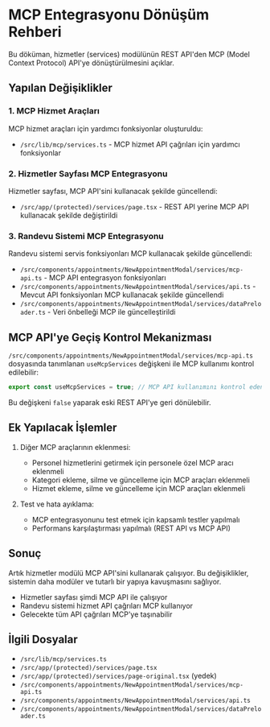 # MCP Entegrasyonu Dönüşüm Rehberi

Bu döküman, hizmetler (services) modülünün REST API'den MCP (Model Context Protocol) API'ye dönüştürülmesini açıklar.

## Yapılan Değişiklikler

### 1. MCP Hizmet Araçları

MCP hizmet araçları için yardımcı fonksiyonlar oluşturuldu:
- `/src/lib/mcp/services.ts` - MCP hizmet API çağrıları için yardımcı fonksiyonlar

### 2. Hizmetler Sayfası MCP Entegrasyonu

Hizmetler sayfası, MCP API'sini kullanacak şekilde güncellendi:
- `/src/app/(protected)/services/page.tsx` - REST API yerine MCP API kullanacak şekilde değiştirildi

### 3. Randevu Sistemi MCP Entegrasyonu 

Randevu sistemi servis fonksiyonları MCP kullanacak şekilde güncellendi:
- `/src/components/appointments/NewAppointmentModal/services/mcp-api.ts` - MCP API entegrasyon fonksiyonları
- `/src/components/appointments/NewAppointmentModal/services/api.ts` - Mevcut API fonksiyonları MCP kullanacak şekilde güncellendi
- `/src/components/appointments/NewAppointmentModal/services/dataPreloader.ts` - Veri önbelleği MCP ile güncelleştirildi

## MCP API'ye Geçiş Kontrol Mekanizması

`/src/components/appointments/NewAppointmentModal/services/mcp-api.ts` dosyasında tanımlanan `useMcpServices` değişkeni ile MCP kullanımı kontrol edilebilir:

```typescript
export const useMcpServices = true; // MCP API kullanımını kontrol eden flag
```

Bu değişkeni `false` yaparak eski REST API'ye geri dönülebilir.

## Ek Yapılacak İşlemler

1. Diğer MCP araçlarının eklenmesi:
   - Personel hizmetlerini getirmek için personele özel MCP aracı eklenmeli
   - Kategori ekleme, silme ve güncelleme için MCP araçları eklenmeli
   - Hizmet ekleme, silme ve güncelleme için MCP araçları eklenmeli

2. Test ve hata ayıklama:
   - MCP entegrasyonunu test etmek için kapsamlı testler yapılmalı
   - Performans karşılaştırması yapılmalı (REST API vs MCP API)

## Sonuç

Artık hizmetler modülü MCP API'sini kullanarak çalışıyor. Bu değişiklikler, sistemin daha modüler ve tutarlı bir yapıya kavuşmasını sağlıyor.

- Hizmetler sayfası şimdi MCP API ile çalışıyor
- Randevu sistemi hizmet API çağrıları MCP kullanıyor
- Gelecekte tüm API çağrıları MCP'ye taşınabilir

## İlgili Dosyalar
- `/src/lib/mcp/services.ts`
- `/src/app/(protected)/services/page.tsx`
- `/src/app/(protected)/services/page-original.tsx` (yedek)
- `/src/components/appointments/NewAppointmentModal/services/mcp-api.ts`
- `/src/components/appointments/NewAppointmentModal/services/api.ts`
- `/src/components/appointments/NewAppointmentModal/services/dataPreloader.ts`

